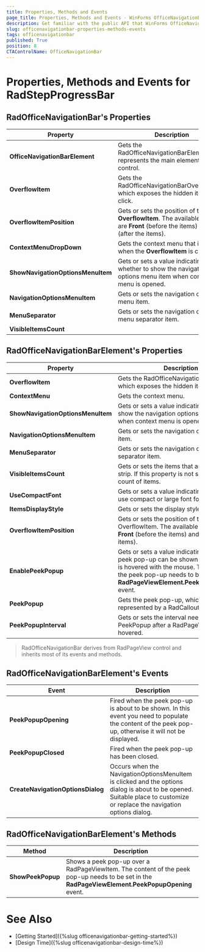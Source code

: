 ```yaml
---
title: Properties, Methods and Events
page_title: Properties, Methods and Events - WinForms OfficeNavigationBar Control
description: Get familiar with the public API that WinForms OfficeNavigationBar offers.   
slug: officenavigationbar-properties-methods-events
tags: officenavigationbar
published: True
position: 8 
CTAControlName: OfficeNavigationBar
---
```


# Properties, Methods and Events for RadStepProgressBar

## RadOfficeNavigationBar's Properties  

|Property|Description|
|----|----|
|**OfficeNavigationBarElement**|Gets the RadOfficeNavigationBarElement that represents the main element of the control.|
|**OverflowItem**|Gets the RadOfficeNavigationBarOverflowItem which exposes the hidden items on click.|
|**OverflowItemPosition**|Gets or sets the position of the __OverflowItem__. The available options are __Front__ (before the items) and __End__ (after the items).
|**ContextMenuDropDown**|Gets the context menu that is opened when the __OverflowItem__ is clicked.
|**ShowNavigationOptionsMenuItem**|Gets or sets a value indicating whether to show the navigation options menu item when context menu is opened.|
|**NavigationOptionsMenuItem**|Gets or sets the navigation options menu item.|
|**MenuSeparator**|Gets or sets the navigation options menu separator item.|
|**VisibleItemsCount**||Gets or sets the items that are visible on the strip. WHen set to lower value than the count of items, the remaining items are displayed on an OverflowItem is clicked. If this property is not set it returns the count of items.|


## RadOfficeNavigationBarElement's Properties

|Property|Description|
|----|----|
|**OverflowItem**|Gets the RadOfficeNavigationBarItem which exposes the hidden items on click.|
|**ContextMenu**|Gets the context menu.|
|**ShowNavigationOptionsMenuItem**|Gets or sets a value indicating whether to show the navigation options menu item when context menu is opened.|
|**NavigationOptionsMenuItem**|Gets or sets the navigation options menu item.|
|**MenuSeparator**|Gets or sets the navigation options menu separator item.|
|**VisibleItemsCount**|Gets or sets the items that are visible on the strip. If this property is not set it returns the count of items.|
|**UseCompactFont**|Gets or sets a value indicating whether to use compact or large font for the items.|
|**ItemsDisplayStyle**|Gets or sets the display style of the items.|
|**OverflowItemPosition**|Gets or sets the position of the OverflowItem. The available options are __Front__ (before the items) and __Back__ (after the items).|
|**EnablePeekPopup**|Gets or sets a value indicating whether a peek pop-up can be shown when an item is hovered with the mouse. The content of the peek pop-up needs to be set in the __RadPageViewElement.PeekPopupOpening__ event.|
|**PeekPopup**|Gets the peek pop-up, which is represented by a RadCallout.|
|**PeekPopupInterval**|Gets or sets the interval needed to show a PeekPopup after a RadPageViewItem is hovered.|

>RadOfficeNavigationBar derives from RadPageView control and inherits most of its events and methods.

## RadOfficeNavigationBarElement's Events

|Event|Description|
|----|----|
|**PeekPopupOpening**|Fired when the peek pop-up is about to be shown. In this event you need to populate the content of the peek pop-up, otherwise it will not be displayed.|
|**PeekPopupClosed**|Fired when the peek pop-up has been closed.|
|**CreateNavigationOptionsDialog**|Occurs when the NavigationOptionsMenuItem is clicked and the options dialog is about to be opened. Suitable place to customize or replace the navigation options dialog.|

## RadOfficeNavigationBarElement's Methods

|Method|Description|
|----|----|
|**ShowPeekPopup**|Shows a peek pop-up over a RadPageViewItem. The content of the peek pop-up needs to be set in the __RadPageViewElement.PeekPopupOpening__ event.|

# See Also

* [Getting Started]({%slug officenavigationbar-getting-started%})
* [Design Time]({%slug officenavigationbar-design-time%})
 
        
